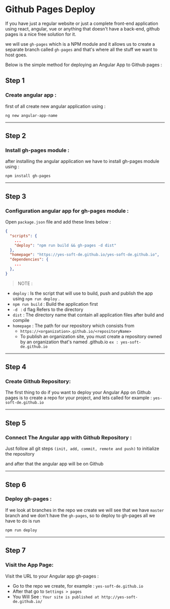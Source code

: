 # Github Pages Deploy

If you have just a regular website or just a complete front-end application using react, angular, vue or anything that doesn't have a back-end, github pages is a nice free solution for it.

we will use `gh-pages` which is a NPM module and it allows us to create a separate branch called `gh-pages` and that's where all the stuff we want to host goes.

Below is the simple method for deploying an Angular App to Github pages :

## Step 1
### Create angular app :
first of all create new angular application using :
```
ng new angular-app-name
```

---
## Step 2
### Install gh-pages module :
after installing the angular application we have to install gh-pages module using :
```
npm install gh-pages
```

---
## Step 3
### Configuration angular app for gh-pages module :
Open `package.json` file and add these lines below :

```json
{
  "scripts": {
    ...
    "deploy": "npm run build && gh-pages -d dist"
  },
  "homepage": "https://yes-soft-de.github.io/yes-soft-de.github.io",
  "dependencies": {
    ...
  },
}
```
> NOTE :
* `deploy` : Is the script that will use to build, push and publish the app using  `npm run deploy` .
* `npm run build` : Build the application first
* `-d ` : d flag Refers to the directory
* `dist` : The directory name that contain all application files after build and compile
* `homepage` : The path for our repository which consists from 
    * `https://<organization>.github.io/<repositoryName>`
    * To publish an organization site, you must create a repository owned by an organization that's named <organization>.github.io  `ex : yes-soft-de.github.io`

---
## Step 4
### Create Github Repository:
The first thing to do if you want to deploy your Angular App on Github pages is to create a repo for your project, and lets called for example : `yes-soft-de.github.io`

---
## Step 5 
### Connect The Angular app with Github Repository :
Just follow all git steps `(init, add, commit, remote and push)` to initialize the repository

and after that the angular app will be on Github

---
## Step 6
### Deploy gh-pages :
If we look at branches in the repo we create we will see that we have `master` branch and we don't have the `gh-pages`, so to deploy to gh-pages all we have to do is run
```
npm run deploy
```

---
## Step 7
### Visit the App Page:
Visit the URL to your Angular app gh-pages :
* Go to the repo we create, for example : `yes-soft-de.github.io`
* After that go to `Settings > pages`
* You Will See : `Your site is published at http://yes-soft-de.github.io/`
